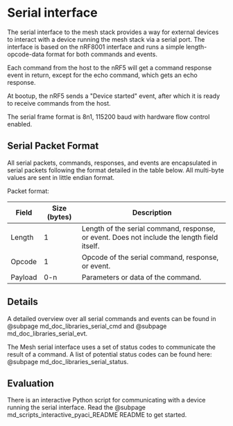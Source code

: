 # Serial interface

The serial interface to the mesh stack provides a way for external devices to
interact with a device running the mesh stack via a serial port. The interface
is based on the nRF8001 interface and runs a simple length-opcode-data format
for both commands and events.

Each command from the host to the nRF5 will get a command response event in
return, except for the echo command, which gets an echo response.

At bootup, the nRF5 sends a "Device started" event, after which it is
ready to receive commands from the host.

The serial frame format is 8n1, 115200 baud with hardware flow control enabled.

## Serial Packet Format

All serial packets, commands, responses, and events are encapsulated in serial
packets following the format detailed in the table below. All multi-byte values
are sent in little endian format.

Packet format:

Field         | Size (bytes) | Description
--------------|--------------|-------------
Length        |          1   | Length of the serial command, response, or event. Does not include the length field itself.
Opcode        |          1   | Opcode of the serial command, response, or event.
Payload       |          0-n | Parameters or data of the command.

## Details

A detailed overview over all serial commands and events can be found in
@subpage md_doc_libraries_serial_cmd and @subpage md_doc_libraries_serial_evt.

The Mesh serial interface uses a set of status codes to communicate the result of a command. A list of potential status codes can
be found here: @subpage md_doc_libraries_serial_status.

## Evaluation

There is an interactive Python script for communicating with a device running the serial interface.
Read the @subpage md_scripts_interactive_pyaci_README README to get started.
